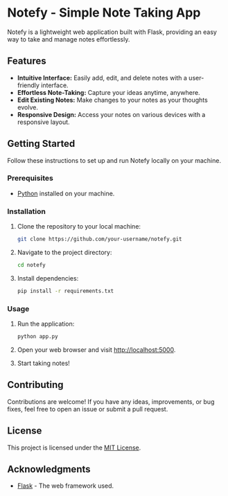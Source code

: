# Notefy - Simple Note Taking App

Notefy is a lightweight web application built with Flask, providing an easy way to take and manage notes effortlessly.

## Features

- **Intuitive Interface:** Easily add, edit, and delete notes with a user-friendly interface.
- **Effortless Note-Taking:** Capture your ideas anytime, anywhere.
- **Edit Existing Notes:** Make changes to your notes as your thoughts evolve.
- **Responsive Design:** Access your notes on various devices with a responsive layout.

## Getting Started

Follow these instructions to set up and run Notefy locally on your machine.

### Prerequisites

- [Python](https://www.python.org/) installed on your machine.

### Installation

1. Clone the repository to your local machine:

   ```bash
   git clone https://github.com/your-username/notefy.git
   ```

2. Navigate to the project directory:

   ```bash
   cd notefy
   ```

3. Install dependencies:

   ```bash
   pip install -r requirements.txt
   ```

### Usage

1. Run the application:

   ```bash
   python app.py
   ```

2. Open your web browser and visit [http://localhost:5000](http://localhost:5000).

3. Start taking notes!

## Contributing

Contributions are welcome! If you have any ideas, improvements, or bug fixes, feel free to open an issue or submit a pull request.

## License

This project is licensed under the [MIT License](LICENSE).

## Acknowledgments

- [Flask](https://flask.palletsprojects.com/) - The web framework used.

